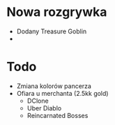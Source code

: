 # Nowa rozgrywka

- Dodany Treasure Goblin
-  

# Todo
 
 - Zmiana kolorów pancerza
 - Ofiara u merchanta (2.5kk gold)
    + DClone
    + Uber Diablo
    + Reincarnated Bosses